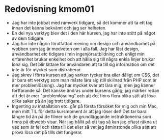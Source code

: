 ---
---
Redovisning kmom01
=========================

- Jag har inte jobbat med ramverk tidigare, så det kommer att ta ett tag innan det känns bekvämt och jag ser helheten.
- En del nya verktyg blev det i den här kursen, jag har inte stött på något av dem tidigare. 
- Jag har inte någon förutfattad mening om design och användbarhet på webben som jag är medveten om i alla fall. Jag har läst design, användbarhet etc tidigare i min ingenjörsutbildning och enligt min erfarenhet brukar enkelhet och att hålla sig till några enkla linjer brukar löna sig. Det blir lättare för användaren att ta till sig information om det inte är för mycket som distraherar. 
- Jag skrev i förra kursen att jag varken tycker bra eller dåligt om CSS, det är bara ett verktyg som man måste lära sig (till skillnad från PHP som är mer problemlösning). Jag har mycket kvar att lära mig, men jag känner fortfarande så. Det kanske ändras under kursens gång, jag märker redan att det är mer "problemlösning" och att det finns flera olika sätt att lösa olika saker på än jag trott tidigare.
- Ingenting av installation etc. går på första försöket för mig och min Mac, men mitt TIL för detta kursmoment är att jag löser det! Det tar bara längre tid än på de filmer och de grundläggande instruktionerna som finns på dbwebb visar. När jag hållit på ett tag så kan jag oftast räkna ut vad som är fel och rätta till det eller så vet jag åtminstonde olika sätt att prova lösa det på tills det fungerar.